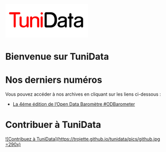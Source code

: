 ![TuniData Logo](pics/logo.png "TuniData, newsletter de la Data en Tunisie")

Bienvenue sur TuniData
===


Nos derniers numéros
===

Vous pouvez accéder à nos archives en cliquant sur les liens ci-dessous :

 * [La 4éme édition de l’Open Data Baromètre #ODBarometer](https://trojette.github.io/tunidata/2017/14/issue.html)

Contribuer à TuniData
===

[![Contribuez à TuniData](https://trojette.github.io/tunidata/pics/github.jpg =290x)](https://github.com/trojette/tunidata/)
